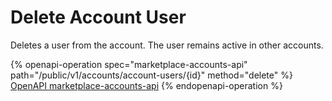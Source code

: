 # Delete Account User

Deletes a user from the account. The user remains active in other accounts.

{% openapi-operation spec="marketplace-accounts-api" path="/public/v1/accounts/account-users/{id}" method="delete" %}
[OpenAPI marketplace-accounts-api](https://nlpapp0760sda.blob.core.windows.net/public/openapi/marketplace-accounts.json)
{% endopenapi-operation %}
